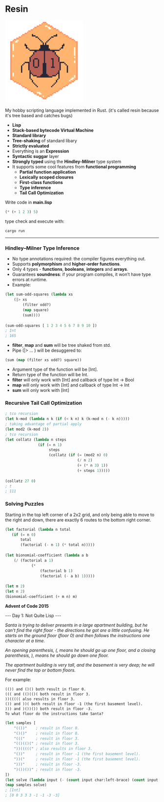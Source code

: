 # Resin

<img src="./logo.png" width="256px"/>

My hobby scripting language implemented in Rust.
(it's called resin because it's tree based and catches bugs)

- **Lisp**
- **Stack-based bytecode Virtual Machine**
- **Standard library**
- **Tree-shaking** of standard libary
- **Strictly evaluated**
- Everything is an **Expression**
- **Syntactic suggar** layer
- **Strongly typed** using the **Hindley-Milner** type system
- It supports some cool features from **functional programming**
  - **Partial function application**
  - **Lexically scoped closures**
  - **First-class functions**
  - **Type inference**
  - **Tail Call Optimization**

Write code in **main.lisp**

```lisp
(* (+ 1 2 3) 5)
```

type check and execute with:

```bash
cargo run
```

---

### Hindley–Milner Type Inference

- No type annotations required: the compiler figures everything out.
- Supports **polymorphism** and **higher-order functions**.
- Only 4 types - **functions**, **booleans**, **integers** and **arrays**.
- Guarantees **soundness**: if your program compiles, it won’t have type errors at runtime.
- Example:

```lisp
(let sum-odd-squares (lambda xs
    (|> xs
        (filter odd?)
        (map square)
        (sum))))

(sum-odd-squares [ 1 2 3 4 5 6 7 8 9 10 ])
; Int
; 165
```

- **filter**, **map** and **sum** will be tree shaked from std.
- Pipe (|> ... ) will be desuggered to:

```lisp
(sum (map (filter xs odd?) square))
```

- Argument type of the function will be [Int].
- Return type of the function will be Int.
- **filter** will only work with [Int] and callback of type Int -> Bool
- **map** will only work with [Int] and callback of type Int -> Int
- **sum** will only work with [Int]

### Recursive Tail Call Optimization

```lisp
; tco recursion
(let k-mod (lambda n k (if (< k n) k (k-mod n (- k n)))))
; taking advantage of partial apply
(let mod2 (k-mod 2))
; tco recursion
(let collatz (lambda n steps
               (if (= n 1)
                    steps
                    (collatz (if (= (mod2 n) 0)
                                 (/ n 2)
                                 (+ (* n 3) 1))
                                 (+ steps 1)))))

(collatz 27 0)
; t
; 111
```

### Solving Puzzles

Starting in the top left corner of a 2x2 grid, and only being able to move to the right and down, there are exactly 6 routes to the bottom right corner.

```lisp
(let factorial (lambda n total
   (if (= n 0)
       total
       (factorial (- n 1) (* total n)))))

(let bionomial-coefficient (lambda a b
    (/ (factorial a 1)
            (*
                (factorial b 1)
                (factorial (- a b) 1)))))

(let m 2)
(let n 2)
(bionomial-coefficient (+ m n) m)
```

**Advent of Code 2015**

--- Day 1: Not Quite Lisp ---

_Santa is trying to deliver presents in a large apartment building, but he can't find the right floor - the directions he got are a little confusing. He starts on the ground floor (floor 0) and then follows the instructions one character at a time._

_An opening parenthesis, (, means he should go up one floor, and a closing parenthesis, ), means he should go down one floor._

_The apartment building is very tall, and the basement is very deep; he will never find the top or bottom floors._

For example:

```
(()) and ()() both result in floor 0.
((( and (()(()( both result in floor 3.
))((((( also results in floor 3.
()) and ))( both result in floor -1 (the first basement level).
))) and )())()) both result in floor -3.
To what floor do the instructions take Santa?
```

```lisp
(let samples [
    "(())"    ; result in floor 0.
    "()()"    ; result in floor 0.
    "((("     ; result in floor 3.
    "(()(()(" ; result in floor 3.
    "))(((((" ; also results in floor 3.
    "())"     ; result in floor -1 (the first basement level).
    "))("     ; result in floor -1 (the first basement level).
    ")))"     ; result in floor -3.
    ")())())" ; result in floor -3.
])
(let solve (lambda input (- (count input char:left-brace) (count input char:right-brace))))
(map samples solve)
; [Int]
; [0 0 3 3 3 -1 -1 -3 -3]
```
